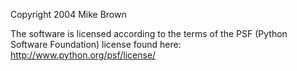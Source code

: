Copyright 2004 Mike Brown

The software is licensed according to the terms of the PSF (Python Software Foundation) license found here: http://www.python.org/psf/license/